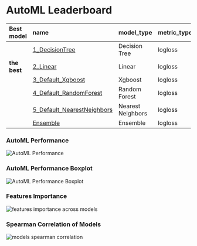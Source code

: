# AutoML Leaderboard

| Best model   | name                                                               | model_type        | metric_type   |   metric_value |   train_time |
|:-------------|:-------------------------------------------------------------------|:------------------|:--------------|---------------:|-------------:|
|              | [1_DecisionTree](1_DecisionTree/README.md)                         | Decision Tree     | logloss       |       2.41222  |        29.09 |
| **the best** | [2_Linear](2_Linear/README.md)                                     | Linear            | logloss       |       0.666864 |        27.87 |
|              | [3_Default_Xgboost](3_Default_Xgboost/README.md)                   | Xgboost           | logloss       |       1.33691  |        31.28 |
|              | [4_Default_RandomForest](4_Default_RandomForest/README.md)         | Random Forest     | logloss       |       1.00787  |        24.43 |
|              | [5_Default_NearestNeighbors](5_Default_NearestNeighbors/README.md) | Nearest Neighbors | logloss       |       1.61741  |         6.82 |
|              | [Ensemble](Ensemble/README.md)                                     | Ensemble          | logloss       |       0.666864 |         0.53 |

### AutoML Performance
![AutoML Performance](ldb_performance.png)

### AutoML Performance Boxplot
![AutoML Performance Boxplot](ldb_performance_boxplot.png)

### Features Importance
![features importance across models](features_heatmap.png)



### Spearman Correlation of Models
![models spearman correlation](correlation_heatmap.png)


